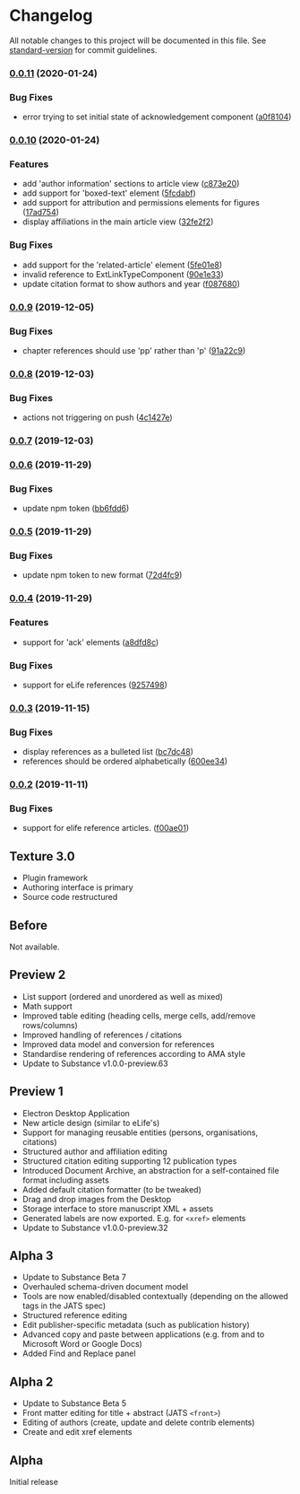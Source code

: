 # Changelog

All notable changes to this project will be documented in this file. See [standard-version](https://github.com/conventional-changelog/standard-version) for commit guidelines.

### [0.0.11](https://github.com/libero/texture/compare/v0.0.10...v0.0.11) (2020-01-24)


### Bug Fixes

* error trying to set initial state of acknowledgement component ([a0f8104](https://github.com/libero/texture/commit/a0f81048558a23b015753930e4c3be9ee9a93376))

### [0.0.10](https://github.com/libero/texture/compare/v0.0.9...v0.0.10) (2020-01-24)


### Features

* add 'author information' sections to article view ([c873e20](https://github.com/libero/texture/commit/c873e20a357ab802cb018a2fcb702a48cd058d1f))
* add support for 'boxed-text' element ([5fcdabf](https://github.com/libero/texture/commit/5fcdabf8b9faa94a98f339b5abed28a656cf3dc3))
* add support for attribution and permissions elements for figures ([17ad754](https://github.com/libero/texture/commit/17ad75408614189b8bb36b43841bb84ae9403376))
* display affiliations in the main article view ([32fe2f2](https://github.com/libero/texture/commit/32fe2f26d3ea8d91b1fe1345a133c724ad91ae77))


### Bug Fixes

* add support for the 'related-article' element ([5fe01e8](https://github.com/libero/texture/commit/5fe01e893e3726a5d41aa614146e376ff6adcbab))
* invalid reference to ExtLinkTypeComponent ([90e1e33](https://github.com/libero/texture/commit/90e1e337a9287e00376243162d2da73f2ca9c8e5))
* update citation format to show authors and year ([f087680](https://github.com/libero/texture/commit/f087680d1d9d67f10cbadb84d7cab42968702404))

### [0.0.9](https://github.com/libero/texture/compare/v0.0.8...v0.0.9) (2019-12-05)


### Bug Fixes

* chapter references should use 'pp' rather than 'p' ([91a22c9](https://github.com/libero/texture/commit/91a22c9798152f48b480ec8238b506402ede2422))

### [0.0.8](https://github.com/libero/texture/compare/v0.0.7...v0.0.8) (2019-12-03)


### Bug Fixes

* actions not triggering on push ([4c1427e](https://github.com/libero/texture/commit/4c1427eae9119ea0d766c831156b123ad706bfcd))

### [0.0.7](https://github.com/libero/texture/compare/v0.0.6...v0.0.7) (2019-12-03)

### [0.0.6](https://github.com/libero/texture/compare/v0.0.5...v0.0.6) (2019-11-29)


### Bug Fixes

* update npm token ([bb6fdd6](https://github.com/libero/texture/commit/bb6fdd6b684ff04a50003268a5af342c8ef084ea))

### [0.0.5](https://github.com/libero/texture/compare/v0.0.4...v0.0.5) (2019-11-29)


### Bug Fixes

* update npm token to new format ([72d4fc9](https://github.com/libero/texture/commit/72d4fc96d5f4b7527096999d2f07dac6707e393d))

### [0.0.4](https://github.com/libero/texture/compare/v0.0.3...v0.0.4) (2019-11-29)


### Features

* support for 'ack' elements ([a8dfd8c](https://github.com/libero/texture/commit/a8dfd8c6b2315c9a92b87df76f5789cb35647875))


### Bug Fixes

* support for eLife references ([9257498](https://github.com/libero/texture/commit/925749887eb3a15bcb011d1b34cc33d3588a1ecc))

### [0.0.3](https://github.com/libero/texture/compare/v0.0.2...v0.0.3) (2019-11-15)


### Bug Fixes

* display references as a bulleted list ([bc7dc48](https://github.com/libero/texture/commit/bc7dc4844e3868a30597b723aedc02b6241bbdeb))
* references should be ordered alphabetically ([600ee34](https://github.com/libero/texture/commit/600ee341bb69879449d7c660b9ce6939730ca69d))

### [0.0.2](https://github.com/libero/texture/compare/v2.0.1...v0.0.2) (2019-11-11)


### Bug Fixes

* support for elife reference articles. ([f00ae01](https://github.com/libero/texture/commit/f00ae012ed6cced7cc6907557c741b596af5aacc))

## Texture 3.0

- Plugin framework
- Authoring interface is primary
- Source code restructured

## Before

Not available.

## Preview 2

- List support (ordered and unordered as well as mixed)
- Math support
- Improved table editing (heading cells, merge cells, add/remove rows/columns)
- Improved handling of references / citations
- Improved data model and conversion for references
- Standardise rendering of references according to AMA style
- Update to Substance v1.0.0-preview.63

## Preview 1

- Electron Desktop Application
- New article design (similar to eLife's)
- Support for managing reusable entities (persons, organisations, citations)
- Structured author and affiliation editing
- Structured citation editing supporting 12 publication types
- Introduced Document Archive, an abstraction for a self-contained file format including assets
- Added default citation formatter (to be tweaked)
- Drag and drop images from the Desktop
- Storage interface to store manuscript XML + assets
- Generated labels are now exported. E.g. for `<xref>` elements
- Update to Substance v1.0.0-preview.32

## Alpha 3

- Update to Substance Beta 7
- Overhauled schema-driven document model
- Tools are now enabled/disabled contextually (depending on the allowed tags in the JATS spec)
- Structured reference editing
- Edit publisher-specific metadata (such as publication history)
- Advanced copy and paste between applications (e.g. from and to Microsoft Word or Google Docs)
- Added Find and Replace panel

## Alpha 2

- Update to Substance Beta 5
- Front matter editing for title + abstract (JATS `<front>`)
- Editing of authors (create, update and delete contrib elements)
- Create and edit xref elements

## Alpha

Initial release
